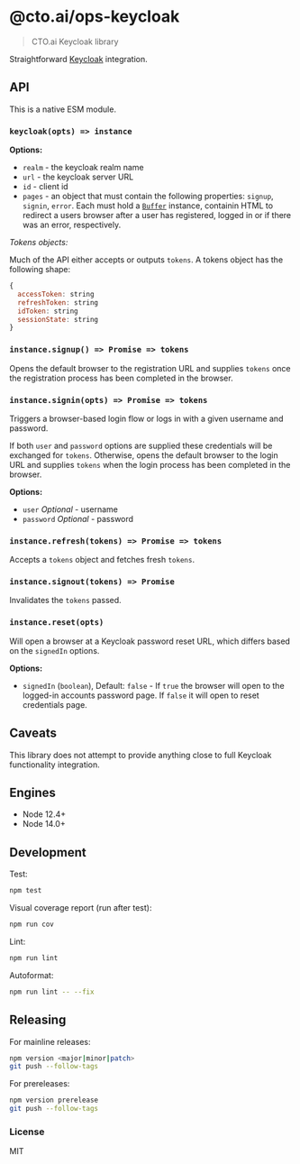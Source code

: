 # @cto.ai/ops-keycloak

> CTO.ai Keycloak library

Straightforward [Keycloak](https://www.keycloak.org/) integration.

## API

This is a native ESM module.

### `keycloak(opts) => instance`

**Options:**

* `realm` - the keycloak realm name
* `url` - the keycloak server URL
* `id` - client id
* `pages` - an object that must contain the following properties: `signup`, `signin`, `error`. Each must hold a [`Buffer`](https://nodejs.org/api/buffer.html) instance, containin HTML to redirect a users browser after a user has registered, logged in or if there was an error, respectively.

*Tokens objects:*

Much of the API either accepts or outputs `tokens`. A tokens object has the following shape:

```js
{
  accessToken: string
  refreshToken: string
  idToken: string
  sessionState: string
}
```

### `instance.signup() => Promise => tokens`

Opens the default browser to the registration URL and supplies `tokens` once the registration process has been completed in the browser.

### `instance.signin(opts) => Promise => tokens`

Triggers a browser-based login flow or logs in with a given username and password.

If both `user` and `password` options are supplied these credentials will be
exchanged for `tokens`. Otherwise, opens the default browser to the login URL and supplies `tokens` when the login process has been completed in the browser.

**Options:**

* `user` *Optional* - username
* `password` *Optional* - password

### `instance.refresh(tokens) => Promise => tokens`

Accepts a `tokens` object and fetches fresh `tokens`.

### `instance.signout(tokens) => Promise`

Invalidates the `tokens` passed.

### `instance.reset(opts)`

Will open a browser at a Keycloak password reset URL, which differs based on the `signedIn` options.

**Options:**

* `signedIn` (`boolean`), Default: `false` - If `true` the browser will open to the logged-in accounts password page. If `false` it will open to reset credentials page.

## Caveats

This library does not attempt to provide anything close to full Keycloak functionality integration.

## Engines

* Node 12.4+
* Node 14.0+

## Development

Test:

```sh
npm test
```

Visual coverage report (run after test):

```sh
npm run cov
```

Lint:

```sh
npm run lint
```

Autoformat:

```sh
npm run lint -- --fix
```

## Releasing

For mainline releases:

```sh
npm version <major|minor|patch>
git push --follow-tags
```

For prereleases:

```sh
npm version prerelease
git push --follow-tags
```

### License

MIT
